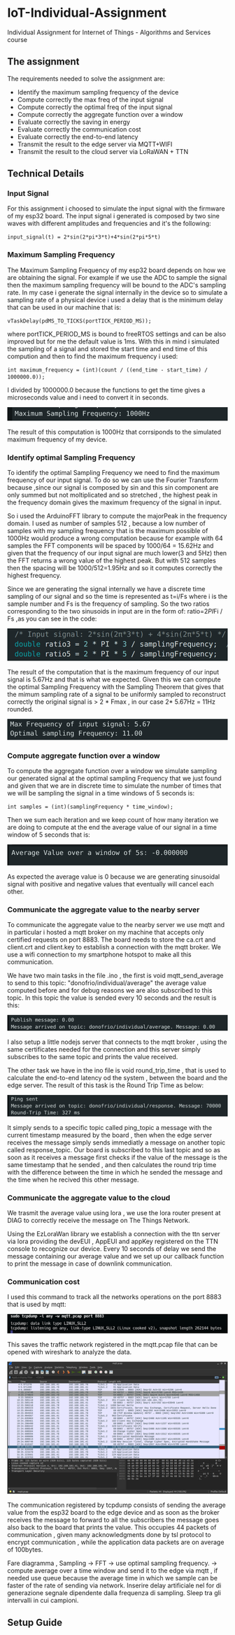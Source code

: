# IoT-Individual-Assignment

Individual Assignment for Internet of Things - Algorithms and Services course

## The assignment
The requirements needed to solve the assignment are:

- Identify the maximum sampling frequency of the device
- Compute correctly the max freq of the input signal
- Compute correctly the optimal freq of the input signal
- Compute correctly the aggregate function over a window
- Evaluate correctly the saving in energy
- Evaluate correctly the communication cost
- Evaluate correctly the end-to-end latency
- Transmit the result to the edge server via MQTT+WIFI 
- Transmit the result to the cloud server via LoRaWAN + TTN 


## Technical Details

### Input Signal
For this assignment i choosed to simulate the input signal with the firmware of my esp32 board. The input signal i generated is composed by two sine waves with different amplitudes and frequencies and it's the following:
```
input_signal(t) = 2*sin(2*pi*3*t)+4*sin(2*pi*5*t)
```
### Maximum Sampling Frequency
The Maximum Sampling Frequency of my esp32 board depends on how we are obtaining the signal. For example if we use the ADC to sample the signal then the maximum sampling frequency will be bound to the ADC's sampling rate. In my case i generate the signal internally in the device so to simulate a sampling rate of a physical device i used a delay that is the minimum delay that can be used in our machine that is: 

```
vTaskDelay(pdMS_TO_TICKS(portTICK_PERIOD_MS));
```

where portTICK_PERIOD_MS is bound to freeRTOS settings and can be also improved but for me the default value is 1ms. With this in mind i simulated the sampling of a signal and stored the start time and end time of this compution and then to find the maximum frequency i used:

```
int maximum_frequency = (int)(count / ((end_time - start_time) / 1000000.0));
```

I divided by 1000000.0 because the functions to get the time gives a microseconds value and i need to convert it in seconds.

![alt text](images/image.png)

The result of this computation is 1000Hz that corrsiponds to the simulated maximum frequency of my device.

### Identify optimal Sampling Frequency

To identify the optimal Sampling Frequency we need to find the maximum frequency of our input signal. To do so we can use the Fourier Transform because ,since our signal is composed by sin and this sin component are only summed but not moltiplicated and so stretched , the highest peak in the frequency domain gives the maximum frequency of the signal in input.

So i used the ArduinoFFT library to compute the majorPeak in the frequency domain. I used as number of samples 512 , because a low number of samples with my sampling frequency that is the maximum possible of 1000Hz would produce a wrong computation because for example with 64 samples the FFT components will be spaced by 1000/64 = 15.62Hz and given that the frequency of our input signal are much lower(3 and 5Hz) then the FFT returns a wrong value of the highest peak. But with 512 samples then the spacing will be 1000/512=1.95Hz and so it computes correctly the highest frequency.

Since we are generating the signal internally we have a discrete time sampling of our signal and so the time is represented as t=i/Fs where i is the sample number and Fs is the frequency of sampling. So the two ratios corresponding to the two sinusoids in input are in the form of: ratio=2*PI*Fi / Fs ,as you can see in the code:

![alt text](images/ratios.png)

The result of the computation that is the maximum frequency of our input signal is 5.67Hz and that is what we expected. Given this we can compute the optimal Sampling Frequency with the Sampling Theorem that gives that the mimum sampling rate of a signal to be uniformly sampled to reconstruct correctly the original signal is > 2 * Fmax  , in our case 2* 5.67Hz = 11Hz rounded.

![alt text](images/optimalFrequency.png)


### Compute aggregate function over a window

To compute the aggregate function over a window we simulate sampling our generated signal at the optimal sampling Frequency that we just found and given that we are in discrete time to simulate the number of times that we will be sampling the signal in a time windows of 5 seconds is:

```
int samples = (int)(samplingFrequency * time_window);
```

Then we sum each iteration and we keep count of how many iteration we are doing to compute at the end the average value of our signal in a time window of 5 seconds that is:

![alt text](images/average_value.png)

As expected the average value is 0 because we are generating sinusoidal signal with positive and negative values that eventually will cancel each other.

### Communicate the aggregate value to the nearby server

To communicate the aggregate value to the nearby server we use mqtt and in particular i hosted a mqtt broker on my machine that accepts only certified requests on port 8883. The board needs to store the ca.crt and client.crt and client.key to establish a connection with the mqtt broker. We use a wifi connection to my smartphone hotspot to make all this communication. 

We have two main tasks in the file .ino , the first is void mqtt_send_average to send to this topic: "donofrio/individual/average" the average value computed before and for debug reasons we are also subscribed to this topic. In this topic the value is sended every 10 seconds and the result is this:

![alt text](images/send_average.png)

I also setup a little nodejs server that connects to the mqtt broker , using the same certificates needed for the connection and this server simply subscribes to the same topic and prints the value received.

The other task we have in the ino file is void round_trip_time , that is used to calculate the end-to-end latency od the system , between the board and the edge server. The result of this task is the Round Trip Time as below:

![alt text](images/rtt.png)

It simply sends to a specific topic called ping_topic a message with the current timestamp measured by the board , then when the edge server receives the message simply sends immediatly a message on another topic called response_topic. Our board is subscribed to this last topic and so as soon as it receives a message first checks if the value of the message is the same timestamp that he sended , and then calculates the round trip time with the difference between the time in which he sended the message and the time when he recived this other message.

### Communicate the aggregate value to the cloud

We trasmit the average value using lora , we use the lora router present at DIAG to correctly receive the message on The Things Network. 

Using the EzLoraWan library we establish a connection with the ttn server via lora providing the devEUI , AppEUI and appKey registered on the TTN console to recognize our device.  Every 10 seconds of delay we send the message containing our average value and we set up our callback function to print the message in case of downlink communication.


### Communication cost

I used this command to track all the networks operations on the port 8883 that is used by mqtt:

![alt text](images/tcpdump_command.png)

This saves the traffic network registered in the mqtt.pcap file that can be opened with wireshark to analyze the data.

![alt text](images/wireshark.png)

The communication registered by tcpdump consists of sending the average value from the esp32 board to the edge device and as soon as the broker receives the message to forward to all the subscribers the message goes also back to the board that prints the value. This occupies 44 packets of communication , given many acknowledgments done by tsl protocol to encrypt communication , while the application data packets are on average of 100bytes.


Fare diagramma  , Sampling -> FFT -> use optimal sampling frequency. -> compute average over a time window and send it to the edge via mqtt , if needed use queue because the average time in which we sample can be faster of the rate of sending via network. Inserire delay artificiale nel for di generazione segnale dipendente dalla frequenza di sampling. Sleep tra gli intervalli in cui campioni.





## Setup Guide
